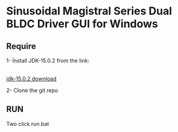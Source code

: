 <h1>Sinusoidal Magistral Series Dual BLDC Driver GUI for Windows</h1>

<h2>Require</h2>
<p>1- İnstall JDK-15.0.2 from the link: </p><br/>
<a href="https://files02.tchspt.com/temp/jdk-15.0.2_windows-x64_bin.exe">jdk-15.0.2 download</a><br/>
<p>2- Clone the git repo</p>

<h2>RUN</h2>
<p>Two click run.bat</p>
